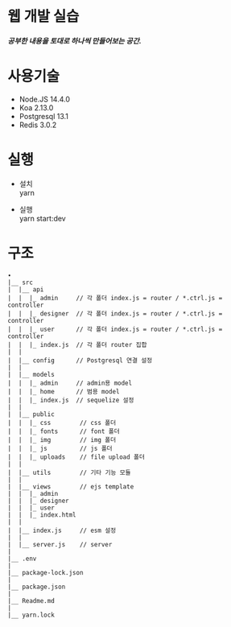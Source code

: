 웹 개발 실습
=========

  ##### 공부한 내용을 토대로 하나씩 만들어보는 공간.

사용기술
======
  
  * Node.JS 14.4.0
  * Koa 2.13.0
  * Postgresql 13.1
  * Redis 3.0.2

실행
===

  * 설치   
    yarn
  
  * 실행   
    yarn start:dev

구조
===
```
∙   
|__ src   
|  |__ api   
|  |  |_ admin     // 각 폴더 index.js = router / *.ctrl.js = controller   
|  |  |_ designer  // 각 폴더 index.js = router / *.ctrl.js = controller   
|  |  |_ user      // 각 폴더 index.js = router / *.ctrl.js = controller   
|  |  |_ index.js  // 각 폴더 router 집합   
|  |    
|  |__ config      // Postgresql 연결 설정   
|  |    
|  |__ models   
|  |  |_ admin     // admin용 model   
|  |  |_ home      // 범용 model   
|  |  |_ index.js  // sequelize 설정   
|  |    
|  |__ public   
|  |  |_ css        // css 폴더   
|  |  |_ fonts      // font 폴더   
|  |  |_ img        // img 폴더   
|  |  |_ js         // js 폴더   
|  |  |_ uploads    // file upload 폴더   
|  |    
|  |__ utils        // 기타 기능 모듈   
|  |    
|  |__ views        // ejs template   
|  |  |_ admin   
|  |  |_ designer   
|  |  |_ user   
|  |  |_ index.html   
|  |    
|  |__ index.js     // esm 설정   
|  |    
|  |__ server.js    // server   
|   
|__ .env   
|   
|__ package-lock.json   
|   
|__ package.json   
|   
|__ Readme.md   
|   
|__ yarn.lock   
```